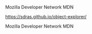 Mozilla Developer Network MDN



https://sdras.github.io/object-explorer/



Mozilla Developer Network MDN
